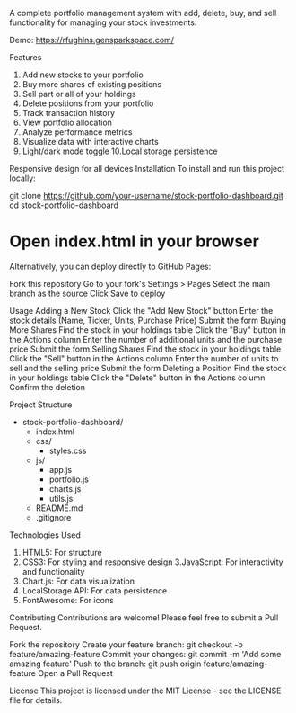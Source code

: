 A complete portfolio management system with add, delete, buy, and sell functionality for managing your stock investments.

Demo: https://rfughlns.gensparkspace.com/

Features
1. Add new stocks to your portfolio
2. Buy more shares of existing positions
3. Sell part or all of your holdings
4. Delete positions from your portfolio
5. Track transaction history
6. View portfolio allocation
7. Analyze performance metrics
8. Visualize data with interactive charts
9. Light/dark mode toggle
10.Local storage persistence

Responsive design for all devices
Installation
To install and run this project locally:

git clone https://github.com/your-username/stock-portfolio-dashboard.git
cd stock-portfolio-dashboard
# Open index.html in your browser
Alternatively, you can deploy directly to GitHub Pages:

Fork this repository
Go to your fork's Settings > Pages
Select the main branch as the source
Click Save to deploy

Usage
Adding a New Stock
Click the "Add New Stock" button
Enter the stock details (Name, Ticker, Units, Purchase Price)
Submit the form
Buying More Shares
Find the stock in your holdings table
Click the "Buy" button in the Actions column
Enter the number of additional units and the purchase price
Submit the form
Selling Shares
Find the stock in your holdings table
Click the "Sell" button in the Actions column
Enter the number of units to sell and the selling price
Submit the form
Deleting a Position
Find the stock in your holdings table
Click the "Delete" button in the Actions column
Confirm the deletion

Project Structure
- stock-portfolio-dashboard/
  - index.html
  - css/
    - styles.css
  - js/
    - app.js
    - portfolio.js
    - charts.js
    - utils.js
  - README.md
  - .gitignore

Technologies Used
1. HTML5: For structure
2. CSS3: For styling and responsive design
3.JavaScript: For interactivity and functionality
4. Chart.js: For data visualization
5. LocalStorage API: For data persistence
6. FontAwesome: For icons

Contributing
Contributions are welcome! Please feel free to submit a Pull Request.

Fork the repository
Create your feature branch: git checkout -b feature/amazing-feature
Commit your changes: git commit -m 'Add some amazing feature'
Push to the branch: git push origin feature/amazing-feature
Open a Pull Request

License
This project is licensed under the MIT License - see the LICENSE file for details.
